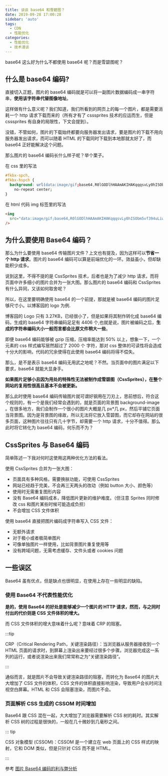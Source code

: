 ```yaml
---
title: 谈谈 base64 和雪碧图？
date: 2019-09-28 17:00:28
sidebar: 'auto'
tags:
  - CDN
  - 性能优化
categories:
  - 性能优化
  - 技术漫谈
---
```


base64 这么好为什么不都使用 base64 呢？而是雪碧图呢？

## 什么是 base64 编码?　　

直接切入正题，图片的 base64 编码就是可以将一副图片数据编码成一串字符串，**使用该字符串代替图像地址**。

这样做有什么意义呢？我们知道，我们所看到的网页上的每一个图片，都是需要消耗一个 http 请求下载而来的（所有才有了 csssprites 技术的应运而生，但是 csssprites 有自身的局限性，下文会提到）。

没错，不管如何，图片的下载始终都要向服务器发出请求，要是图片的下载不用向服务器发出请求，而可以随着 HTML 的下载同时下载到本地那就太好了，而 base64 正好能解决这个问题。

那么图片的 base64 编码长什么样子呢？举个栗子。

在 css 里的写法

```css
#fkbx-spch,
#fkbx-hspch {
  background: url(data:image/gif;base64,R0lGODlhHAAmAKIHAKqqqsvLy0hISObm5vf394uLiwAAAP///yH5B…EoqQqJKAIBaQOVKHAXr3t7txgBjboSvB8EpLoFZywOAo3LFE5lYs/QW9LT1TRk1V7S2xYJADs=)
    no-repeat center;
}
```

在 html 代码 img 标签里的写法

```html
<img
  src="data:image/gif;base64,R0lGODlhHAAmAKIHAKqqqsvLy0hISObm5vf394uLiwAAAP///yH5B…EoqQqJKAIBaQOVKHAXr3t7txgBjboSvB8EpLoFZywOAo3LFE5lYs/QW9LT1TRk1V7S2xYJADs="
/>
```

## 为什么要使用 Base64 编码？

那么为什么要使用 base64 传输图片文件？上文也有提及，因为这样可以**节省一个 http 请求**。图片的 base64 编码可以算是前端优化的一环。效益虽小，但却缺能积少成多。

说到这里，不得不提的是 CssSprites 技术，后者也是为了减少 http 请求，而将页面中许多细小的图片合并为一张大图。那么图片的 base64 编码和 CssSprites 有什么异同，又该如何取舍呢？

所以，在这里要明确使用 base64 的一个前提，那就是被 base64 编码的图片足够尺寸小。以博客园的 logo 为例.

博客园的 Logo 只有 3.27KB，已经很小了，但是如果将其制作转化成 base64 编码，生成的 base64 字符串编码足足有 4406 个,也就是说，图片被编码之后，**生成的字符串编码大小一般而言都会比原文件稍大一些**。

即便 base64 编码能够被 gzip 压缩，压缩率能达到 50% 以上，想象一下，一个元素的 css 样式编写居然超过了 2000 个 字符，那对 css 整体的可读性将会造成十分大的影响，代码的冗余使得在此使用 base64 编码将得不偿失。

那么，是不是表示 base64 编码无用武之地呢？不然。当页面中的图片满足以下要求，base64 就能大显身手。

**如果图片足够小且因为用处的特殊性无法被制作成雪碧图（CssSprites），在整个网站的复用性很高且基本不会被更新。**

那么此时使用 base64 编码传输图片就可谓好钢用在刀刃上，思前想后，符合这个规则的，有一个是我们经常会遇到的，就是页面的背景图 background-image 。在很多地方，我们会制作一个很小的图片大概是几 px\*几 px，然后平铺它页面当背景图。因为是背景图的缘故，所以无法将它放入雪碧图，而它却存在网站的很多页面，这种图片往往只有几十字节，却需要一个 http 请求，十分不值得。那么此时将它转化为 base64 编码，何乐而不为？

## CssSprites 与 Base64 编码　　

简单陈述一下我对何时这使用这两种优化方法的看法。

使用 CssSprites 合并为一张大图：

- 页面具有多种风格，需要换肤功能，可使用 CssSprites
- 网站已经趋于完美，不会再三天两头的改动（例如 button 大小、颜色等）
- 使用时无需重复图形内容
- 没有 Base64 编码成本，降低图片更新的维护难度。（但注意 Sprites 同时修改 css 和图片某些时候可能造成负担）
- 不会增加 CSS 文件体积

使用 base64 直接把图片编码成字符串写入 CSS 文件：

- 无额外请求
- 对于极小或者极简单图片
- 可像单独图片一样使用，比如背景图片重复使用等
- 没有跨域问题，无需考虑缓存、文件头或者 cookies 问题

## 一些误区

Base64 虽有优点，但是缺点也很明显，在使用上存在一些明显的缺陷。

### 使用 Base64 不代表性能优化

**是的，使用 Base64 的好处是能够减少一个图片的 HTTP 请求，然而，与之同时付出的代价则是 CSS 文件体积的增大。**

而 CSS 文件体积的增大意味着什么呢？意味着 CRP 的阻塞。

:::tip

CRP（Critical Rendering Path，关键渲染路径）：当浏览器从服务器接收到一个 HTML 页面的请求时，到屏幕上渲染出来要经过很多个步骤。浏览器完成这一系列的运行，或者说渲染出来我们常常称之为“关键渲染路径”。

:::

通俗而言，就是图片不会导致关键渲染路径的阻塞，而转化为 Base64 的图片大大增加了 CSS 文件的体积，CSS 文件的体积直接影响渲染，导致用户会长时间注视空白屏幕。HTML 和 CSS 会阻塞渲染，而图片不会。

### 页面解析 CSS 生成的 CSSOM 时间增加

Base64 跟 CSS 混在一起，大大增加了浏览器需要解析 CSS 树的耗时。其实解析 CSS 树的过程是很快的，一般在几十微妙到几毫秒之间。

::: tip

CSS 对象模型 (CSSOM)：CSSOM 是一个建立在 web 页面上的 CSS 样式的映射，它和 DOM 类似，但是只针对 CSS 而不是 HTML。

:::

参考 [图片 Base64 编码的利与弊分析](https://www.imooc.com/article/27804)
